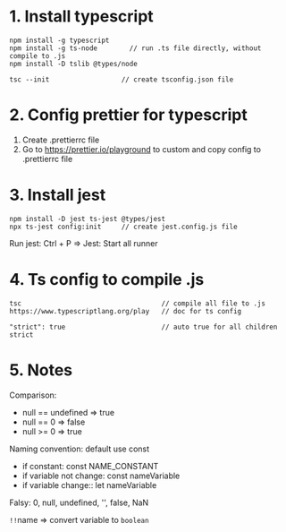 # 1. Install typescript

```
npm install -g typescript
npm install -g ts-node        // run .ts file directly, without compile to .js
npm install -D tslib @types/node

tsc --init                  // create tsconfig.json file
```

# 2. Config prettier for typescript

1. Create .prettierrc file
2. Go to https://prettier.io/playground to custom and copy config to .prettierrc file

# 3. Install jest
```
npm install -D jest ts-jest @types/jest
npx ts-jest config:init     // create jest.config.js file
```
Run jest: Ctrl + P => Jest: Start all runner

# 4. Ts config to compile .js
```
tsc                                   // compile all file to .js
https://www.typescriptlang.org/play   // doc for ts config

"strict": true                        // auto true for all children strict
```

# 5. Notes
Comparison:
- null == undefined => true
- null == 0         => false
- null >= 0         => true

Naming convention: default use const
- if constant: const NAME_CONSTANT
- if variable not change: const nameVariable
- if variable change:: let nameVariable

Falsy: 0, null, undefined, '', false, NaN

`!!`name => convert variable to `boolean`
